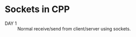 # Sockets in CPP

<dl>
  <dt>DAY 1</dt>
  <dd>Normal receive/send from client/server using sockets.</dd>
</dl>